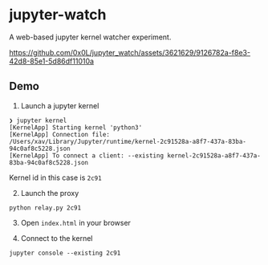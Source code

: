 # jupyter-watch

A web-based jupyter kernel watcher experiment.

https://github.com/0x0L/jupyter_watch/assets/3621629/9126782a-f8e3-42d8-85e1-5d86df11010a


## Demo

1. Launch a jupyter kernel

```shell
❯ jupyter kernel
[KernelApp] Starting kernel 'python3'
[KernelApp] Connection file: /Users/xav/Library/Jupyter/runtime/kernel-2c91528a-a8f7-437a-83ba-94c0af8c5228.json
[KernelApp] To connect a client: --existing kernel-2c91528a-a8f7-437a-83ba-94c0af8c5228.json
```

Kernel id in this case is `2c91`

2. Launch the proxy

```shell
python relay.py 2c91
```

3. Open `index.html` in your browser

4. Connect to the kernel

```shell
jupyter console --existing 2c91
```
